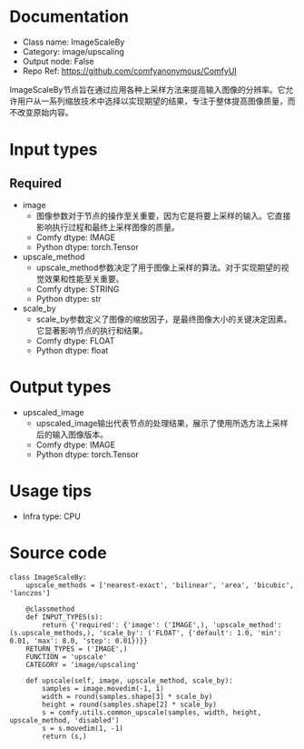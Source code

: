 # Documentation
- Class name: ImageScaleBy
- Category: image/upscaling
- Output node: False
- Repo Ref: https://github.com/comfyanonymous/ComfyUI

ImageScaleBy节点旨在通过应用各种上采样方法来提高输入图像的分辨率。它允许用户从一系列缩放技术中选择以实现期望的结果，专注于整体提高图像质量，而不改变原始内容。

# Input types
## Required
- image
    - 图像参数对于节点的操作至关重要，因为它是将要上采样的输入。它直接影响执行过程和最终上采样图像的质量。
    - Comfy dtype: IMAGE
    - Python dtype: torch.Tensor
- upscale_method
    - upscale_method参数决定了用于图像上采样的算法。对于实现期望的视觉效果和性能至关重要。
    - Comfy dtype: STRING
    - Python dtype: str
- scale_by
    - scale_by参数定义了图像的缩放因子，是最终图像大小的关键决定因素。它显著影响节点的执行和结果。
    - Comfy dtype: FLOAT
    - Python dtype: float

# Output types
- upscaled_image
    - upscaled_image输出代表节点的处理结果，展示了使用所选方法上采样后的输入图像版本。
    - Comfy dtype: IMAGE
    - Python dtype: torch.Tensor

# Usage tips
- Infra type: CPU

# Source code
```
class ImageScaleBy:
    upscale_methods = ['nearest-exact', 'bilinear', 'area', 'bicubic', 'lanczos']

    @classmethod
    def INPUT_TYPES(s):
        return {'required': {'image': ('IMAGE',), 'upscale_method': (s.upscale_methods,), 'scale_by': ('FLOAT', {'default': 1.0, 'min': 0.01, 'max': 8.0, 'step': 0.01})}}
    RETURN_TYPES = ('IMAGE',)
    FUNCTION = 'upscale'
    CATEGORY = 'image/upscaling'

    def upscale(self, image, upscale_method, scale_by):
        samples = image.movedim(-1, 1)
        width = round(samples.shape[3] * scale_by)
        height = round(samples.shape[2] * scale_by)
        s = comfy.utils.common_upscale(samples, width, height, upscale_method, 'disabled')
        s = s.movedim(1, -1)
        return (s,)
```